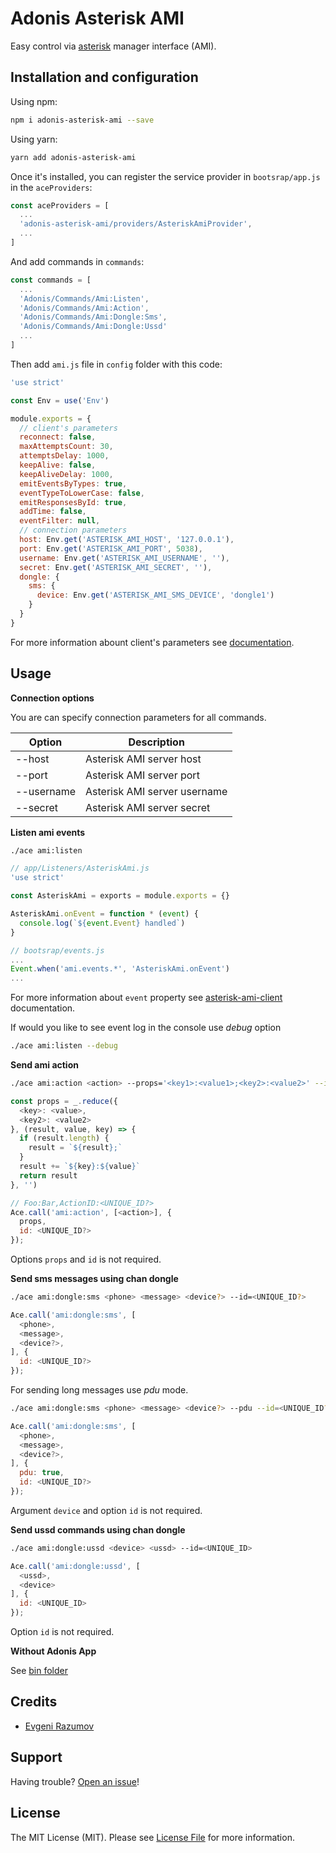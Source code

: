 # Adonis Asterisk AMI

Easy control via [asterisk](http://www.asterisk.org/) manager interface (AMI).

Installation and configuration
----------------

Using npm:

```sh
npm i adonis-asterisk-ami --save
```
Using yarn:

```sh
yarn add adonis-asterisk-ami
```

Once it's installed, you can register the service provider in `bootsrap/app.js` in the `aceProviders`:

```js
const aceProviders = [
  ...
  'adonis-asterisk-ami/providers/AsteriskAmiProvider',
  ...
]
```

And add commands in `commands`:

```js
const commands = [
  ...
  'Adonis/Commands/Ami:Listen',
  'Adonis/Commands/Ami:Action',
  'Adonis/Commands/Ami:Dongle:Sms',
  'Adonis/Commands/Ami:Dongle:Ussd'
  ...
]
```

Then add `ami.js` file in `config` folder with this code:

```js
'use strict'

const Env = use('Env')

module.exports = {
  // client's parameters
  reconnect: false,
  maxAttemptsCount: 30,
  attemptsDelay: 1000,
  keepAlive: false,
  keepAliveDelay: 1000,
  emitEventsByTypes: true,
  eventTypeToLowerCase: false,
  emitResponsesById: true,
  addTime: false,
  eventFilter: null,
  // connection parameters
  host: Env.get('ASTERISK_AMI_HOST', '127.0.0.1'),
  port: Env.get('ASTERISK_AMI_PORT', 5038),
  username: Env.get('ASTERISK_AMI_USERNAME', ''),
  secret: Env.get('ASTERISK_AMI_SECRET', ''),
  dongle: {
    sms: {
      device: Env.get('ASTERISK_AMI_SMS_DEVICE', 'dongle1')
    }
  }
}
```
For more information abount client's parameters see [documentation](https://github.com/BelirafoN/asterisk-ami-client#clients-parameters).

Usage
----------------
**Connection options**

You are can specify connection parameters for all commands.

| Option     | Description                  |
| ---------  | ---------------------------- |
| --host     | Asterisk AMI server host     |
| --port     | Asterisk AMI server port     |
| --username | Asterisk AMI server username |
| --secret   | Asterisk AMI server secret   |

**Listen ami events**

```sh
./ace ami:listen
```
```js
// app/Listeners/AsteriskAmi.js
'use strict'

const AsteriskAmi = exports = module.exports = {}

AsteriskAmi.onEvent = function * (event) {
  console.log(`${event.Event} handled`)
}

// bootsrap/events.js
...
Event.when('ami.events.*', 'AsteriskAmi.onEvent')
...
```
For more information about `event` property see [asterisk-ami-client](https://github.com/BelirafoN/asterisk-ami-client) documentation.

If would you like to see event log in the console use *debug* option
```sh
./ace ami:listen --debug
```

**Send ami action**

```sh
./ace ami:action <action> --props='<key1>:<value1>;<key2>:<value2>' --id=<UNIQUE_ID?>
```

```js
const props = _.reduce({
  <key>: <value>,
  <key2>: <value2>
}, (result, value, key) => {
  if (result.length) {
    result = `${result};`
  }
  result += `${key}:${value}`
  return result
}, '')

// Foo:Bar,ActionID:<UNIQUE_ID?>
Ace.call('ami:action', [<action>], {
  props,
  id: <UNIQUE_ID?>
});
```
Options `props` and `id` is not required.

**Send sms messages using chan dongle**

```sh
./ace ami:dongle:sms <phone> <message> <device?> --id=<UNIQUE_ID?>
```

```js
Ace.call('ami:dongle:sms', [
  <phone>,
  <message>,
  <device?>,
], {
  id: <UNIQUE_ID?>
});
```
For sending long messages use *pdu* mode.
```sh
./ace ami:dongle:sms <phone> <message> <device?> --pdu --id=<UNIQUE_ID?>
```

```js
Ace.call('ami:dongle:sms', [
  <phone>,
  <message>,
  <device?>,
], {
  pdu: true,
  id: <UNIQUE_ID?>
});
```

Argument `device` and option `id` is not required.

**Send ussd commands using chan dongle**

```sh
./ace ami:dongle:ussd <device> <ussd> --id=<UNIQUE_ID>
```

```js
Ace.call('ami:dongle:ussd', [
  <ussd>,
  <device>
], {
  id: <UNIQUE_ID>
});
```

Option `id` is not required.

**Without Adonis App**

See [bin folder](https://github.com/enniel/adonis-asterisk-ami/tree/master/bin)

## Credits

- [Evgeni Razumov](https://github.com/enniel)

## Support

Having trouble? [Open an issue](https://github.com/enniel/adonis-asterisk-ami/issues/new)!

## License

The MIT License (MIT). Please see [License File](LICENSE.md) for more information.
